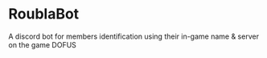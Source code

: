 # RoublaBot
A discord bot for members identification using their in-game name &amp; server on the game DOFUS
